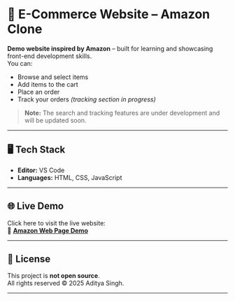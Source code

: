 # 🛒 E-Commerce Website – Amazon Clone

**Demo website inspired by Amazon** – built for learning and showcasing front-end development skills.  
You can:
- Browse and select items
- Add items to the cart 
- Place an order 
- Track your orders *(tracking section in progress)*

> **Note:** The search and tracking features are under development and will be updated soon.

---

## 🖥️ Tech Stack
- **Editor:** VS Code  
- **Languages:** HTML, CSS, JavaScript  

---

## 🌐 Live Demo
Click here to visit the live website:  
🔗 **[Amazon Web Page Demo](https://adityasinnghh.github.io/Amazon-web-page1/)**

---

## 📜 License
This project is **not open source**.  
All rights reserved © 2025 Aditya Singh.  



---
